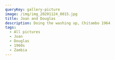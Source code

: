 ```yaml
---
queryKey: gallery-picture
image: /img/img_20201124_0015.jpg
title: Joan and Douglas
description: Doing the washing up, Chitambo 1964
tags:
  - All pictures
  - Joan
  - Douglas
  - 1960s
  - Zambia
---
```

